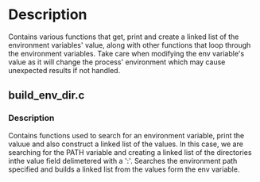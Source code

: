 # Description

Contains various functions that get, print and create a linked list of the environment variables' value, along with other functions that loop through the environment variables.
Take care when modifying the env variable's value as it will change the process' environment which may cause unexpected results if not handled.

## build\_env\_dir.c

### Description

Contains functions used to search for an environment variable, print the valuue and also construct a linked list of the values. In this case, we are searching for the PATH variable and creating a linked list of the directories inthe value field delimetered with a ':'.
Searches the environment path specified and builds a linked list from the values form the env variable.

